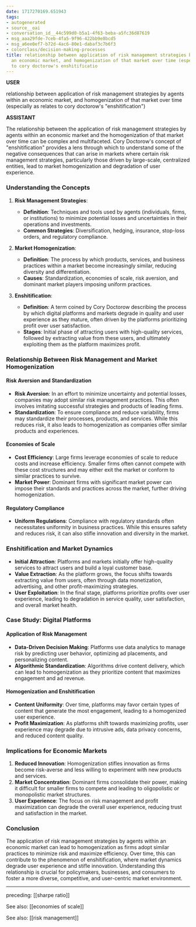 ```yaml
---
date: 1717270169.651943
tags:
- autogenerated
- source__oai
- conversation_id__44c599d0-b5a1-4f63-beba-a5fc36d87619
- msg_aaa29fde-7ceb-4fa5-9f96-422bb9e8bcd5
- msg_a6ee0ef7-b72d-4ac6-80e1-dabaf3c7b6f3
- colorclass/decision-making-processes
title: relationship between application of risk management strategies by agents within
  an economic market, and homogenization of that market over time (especially as relates
  to cory doctorow's enshitificatio
---
```


**USER**

relationship between application of risk management strategies by agents within an economic market, and homogenization of that market over time (especially as relates to cory doctorow's "enshitification")


**ASSISTANT**

The relationship between the application of risk management strategies by agents within an economic market and the homogenization of that market over time can be complex and multifaceted. Cory Doctorow's concept of "enshitification" provides a lens through which to understand some of the negative consequences that can arise in markets where certain risk management strategies, particularly those driven by large-scale, centralized entities, lead to market homogenization and degradation of user experience.

### Understanding the Concepts

1. **Risk Management Strategies**:
   - **Definition**: Techniques and tools used by agents (individuals, firms, or institutions) to minimize potential losses and uncertainties in their operations and investments.
   - **Common Strategies**: Diversification, hedging, insurance, stop-loss orders, and regulatory compliance.

2. **Market Homogenization**:
   - **Definition**: The process by which products, services, and business practices within a market become increasingly similar, reducing diversity and differentiation.
   - **Causes**: Standardization, economies of scale, risk aversion, and dominant market players imposing uniform practices.

3. **Enshitification**:
   - **Definition**: A term coined by Cory Doctorow describing the process by which digital platforms and markets degrade in quality and user experience as they mature, often driven by the platforms prioritizing profit over user satisfaction.
   - **Stages**: Initial phase of attracting users with high-quality services, followed by extracting value from these users, and ultimately exploiting them as the platform maximizes profit.

### Relationship Between Risk Management and Market Homogenization

#### Risk Aversion and Standardization

- **Risk Aversion**: In an effort to minimize uncertainty and potential losses, companies may adopt similar risk management practices. This often involves imitating successful strategies and products of leading firms.
- **Standardization**: To ensure compliance and reduce variability, firms may standardize their processes, products, and services. While this reduces risk, it also leads to homogenization as companies offer similar products and experiences.

#### Economies of Scale

- **Cost Efficiency**: Large firms leverage economies of scale to reduce costs and increase efficiency. Smaller firms often cannot compete with these cost structures and may either exit the market or conform to similar practices to survive.
- **Market Power**: Dominant firms with significant market power can impose their standards and practices across the market, further driving homogenization.

#### Regulatory Compliance

- **Uniform Regulations**: Compliance with regulatory standards often necessitates uniformity in business practices. While this ensures safety and reduces risk, it can also stifle innovation and diversity in the market.

### Enshitification and Market Dynamics

- **Initial Attraction**: Platforms and markets initially offer high-quality services to attract users and build a loyal customer base.
- **Value Extraction**: As the platform grows, the focus shifts towards extracting value from users, often through data monetization, advertising, and other profit-maximizing strategies.
- **User Exploitation**: In the final stage, platforms prioritize profits over user experience, leading to degradation in service quality, user satisfaction, and overall market health.

### Case Study: Digital Platforms

#### Application of Risk Management

- **Data-Driven Decision Making**: Platforms use data analytics to manage risk by predicting user behavior, optimizing ad placements, and personalizing content.
- **Algorithmic Standardization**: Algorithms drive content delivery, which can lead to homogenization as they prioritize content that maximizes engagement and ad revenue.

#### Homogenization and Enshitification

- **Content Uniformity**: Over time, platforms may favor certain types of content that generate the most engagement, leading to a homogenized user experience.
- **Profit Maximization**: As platforms shift towards maximizing profits, user experience may degrade due to intrusive ads, data privacy concerns, and reduced content quality.

### Implications for Economic Markets

1. **Reduced Innovation**: Homogenization stifles innovation as firms become risk-averse and less willing to experiment with new products and services.
2. **Market Concentration**: Dominant firms consolidate their power, making it difficult for smaller firms to compete and leading to oligopolistic or monopolistic market structures.
3. **User Experience**: The focus on risk management and profit maximization can degrade the overall user experience, reducing trust and satisfaction in the market.

### Conclusion

The application of risk management strategies by agents within an economic market can lead to homogenization as firms adopt similar practices to minimize risk and maximize efficiency. Over time, this can contribute to the phenomenon of enshitification, where market dynamics degrade user experience and stifle innovation. Understanding this relationship is crucial for policymakers, businesses, and consumers to foster a more diverse, competitive, and user-centric market environment.


---

preceding: [[sharpe ratio]]

See also: [[economies of scale]]


See also: [[risk management]]
